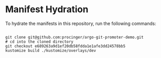 
# Manifest Hydration

To hydrate the manifests in this repository, run the following commands:

```shell

git clone git@github.com:procinger/argo-git-promoter-demo.git
# cd into the cloned directory
git checkout e689263a9d1ef20db58fdda1e1afe3dd24578bb5
kustomize build ./kustomize/overlays/dev
```